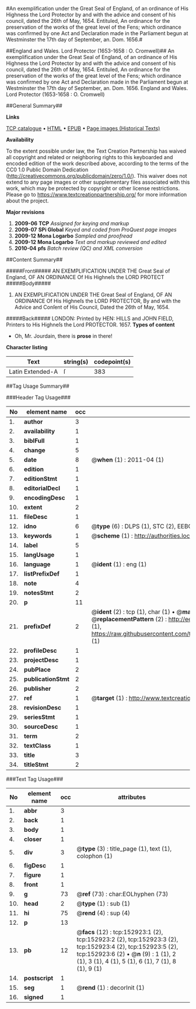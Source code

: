 #An exemplification under the Great Seal of England, of an ordinance of His Highness the Lord Protector by and with the advice and consent of his council, dated the 26th of May, 1654. Entituled, An ordinance for the preservation of the works of the great level of the Fens; which ordinance was confirmed by one Act and Declaration made in the Parliament begun at Westminster the 17th day of September, an. Dom. 1656.#

##England and Wales. Lord Protector (1653-1658 : O. Cromwell)##
An exemplification under the Great Seal of England, of an ordinance of His Highness the Lord Protector by and with the advice and consent of his council, dated the 26th of May, 1654. Entituled, An ordinance for the preservation of the works of the great level of the Fens; which ordinance was confirmed by one Act and Declaration made in the Parliament begun at Westminster the 17th day of September, an. Dom. 1656.
England and Wales. Lord Protector (1653-1658 : O. Cromwell)

##General Summary##

**Links**

[TCP catalogue](http://www.ota.ox.ac.uk/tcp/)  • 
[HTML](http://tei.it.ox.ac.uk/tcp/Texts-HTML/free/A80/A80918.html)  • 
[EPUB](http://tei.it.ox.ac.uk/tcp/Texts-EPUB/free/A80/A80918.epub) • 
[Page images (Historical Texts)](https://historicaltexts.jisc.ac.uk/eebo-99899298e)

**Availability**

To the extent possible under law, the Text Creation Partnership has waived all copyright and related or neighboring rights to this keyboarded and encoded edition of the work described above, according to the terms of the CC0 1.0 Public Domain Dedication (http://creativecommons.org/publicdomain/zero/1.0/). This waiver does not extend to any page images or other supplementary files associated with this work, which may be protected by copyright or other license restrictions. Please go to https://www.textcreationpartnership.org/ for more information about the project.

**Major revisions**

1. __2009-06__ __TCP__ *Assigned for keying and markup*
1. __2009-07__ __SPi Global__ *Keyed and coded from ProQuest page images*
1. __2009-12__ __Mona Logarbo__ *Sampled and proofread*
1. __2009-12__ __Mona Logarbo__ *Text and markup reviewed and edited*
1. __2010-04__ __pfs__ *Batch review (QC) and XML conversion*

##Content Summary##

#####Front#####
AN EXEMPLIFICATION UNDER THE Great Seal of England, OF AN ORDINANCE Of His Highneſs the LORD PROTECT
#####Body#####

1. AN EXEMPLIFICATION UNDER THE Great Seal of England, OF AN ORDINANCE Of His Highneſs the LORD PROTECTOR, By and with the Advice and Conſent of His Council, Dated the 26th of May, 1654.

#####Back#####
LONDON: Printed by HEN: HILLS and JOHN FIELD, Printers to His Highneſs the Lord PROTECTOR. 1657.
**Types of content**

  * Oh, Mr. Jourdain, there is **prose** in there!

**Character listing**


|Text|string(s)|codepoint(s)|
|---|---|---|
|Latin Extended-A|ſ|383|

##Tag Usage Summary##

###Header Tag Usage###

|No|element name|occ|attributes|
|---|---|---|---|
|1.|__author__|3||
|2.|__availability__|1||
|3.|__biblFull__|1||
|4.|__change__|5||
|5.|__date__|8| @__when__ (1) : 2011-04 (1)|
|6.|__edition__|1||
|7.|__editionStmt__|1||
|8.|__editorialDecl__|1||
|9.|__encodingDesc__|1||
|10.|__extent__|2||
|11.|__fileDesc__|1||
|12.|__idno__|6| @__type__ (6) : DLPS (1), STC (2), EEBO-CITATION (1), PROQUEST (1), VID (1)|
|13.|__keywords__|1| @__scheme__ (1) : http://authorities.loc.gov/ (1)|
|14.|__label__|5||
|15.|__langUsage__|1||
|16.|__language__|1| @__ident__ (1) : eng (1)|
|17.|__listPrefixDef__|1||
|18.|__note__|4||
|19.|__notesStmt__|2||
|20.|__p__|11||
|21.|__prefixDef__|2| @__ident__ (2) : tcp (1), char (1)  •  @__matchPattern__ (2) : ([0-9\-]+):([0-9IVX]+) (1), (.+) (1)  •  @__replacementPattern__ (2) : http://eebo.chadwyck.com/downloadtiff?vid=$1&page=$2 (1), https://raw.githubusercontent.com/textcreationpartnership/Texts/master/tcpchars.xml#$1 (1)|
|22.|__profileDesc__|1||
|23.|__projectDesc__|1||
|24.|__pubPlace__|2||
|25.|__publicationStmt__|2||
|26.|__publisher__|2||
|27.|__ref__|1| @__target__ (1) : http://www.textcreationpartnership.org/docs/. (1)|
|28.|__revisionDesc__|1||
|29.|__seriesStmt__|1||
|30.|__sourceDesc__|1||
|31.|__term__|2||
|32.|__textClass__|1||
|33.|__title__|3||
|34.|__titleStmt__|2||


###Text Tag Usage###

|No|element name|occ|attributes|
|---|---|---|---|
|1.|__abbr__|3||
|2.|__back__|1||
|3.|__body__|1||
|4.|__closer__|1||
|5.|__div__|3| @__type__ (3) : title_page (1), text (1), colophon (1)|
|6.|__figDesc__|1||
|7.|__figure__|1||
|8.|__front__|1||
|9.|__g__|73| @__ref__ (73) : char:EOLhyphen (73)|
|10.|__head__|2| @__type__ (1) : sub (1)|
|11.|__hi__|75| @__rend__ (4) : sup (4)|
|12.|__p__|13||
|13.|__pb__|12| @__facs__ (12) : tcp:152923:1 (2), tcp:152923:2 (2), tcp:152923:3 (2), tcp:152923:4 (2), tcp:152923:5 (2), tcp:152923:6 (2)  •  @__n__ (9) : 1 (1), 2 (1), 3 (1), 4 (1), 5 (1), 6 (1), 7 (1), 8 (1), 9 (1)|
|14.|__postscript__|1||
|15.|__seg__|1| @__rend__ (1) : decorInit (1)|
|16.|__signed__|1||
